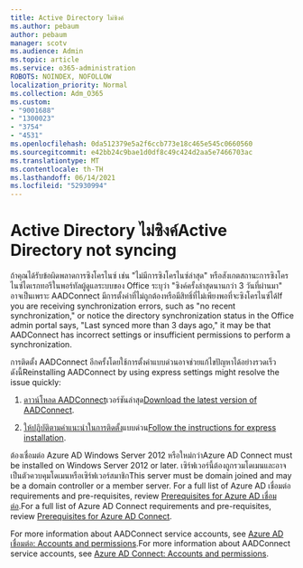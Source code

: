 ```yaml
---
title: Active Directory ไม่ซิงค์
ms.author: pebaum
author: pebaum
manager: scotv
ms.audience: Admin
ms.topic: article
ms.service: o365-administration
ROBOTS: NOINDEX, NOFOLLOW
localization_priority: Normal
ms.collection: Adm_O365
ms.custom:
- "9001688"
- "1300023"
- "3754"
- "4531"
ms.openlocfilehash: 0da512379e5a2f6ccb773e18c465e545c0660560
ms.sourcegitcommit: e42bb24c9bae1d0df8c49c424d2aa5e7466703ac
ms.translationtype: MT
ms.contentlocale: th-TH
ms.lasthandoff: 06/14/2021
ms.locfileid: "52930994"
---
```

# <a name="active-directory-not-syncing"></a><span data-ttu-id="36a38-102">Active Directory ไม่ซิงค์</span><span class="sxs-lookup"><span data-stu-id="36a38-102">Active Directory not syncing</span></span>

<span data-ttu-id="36a38-103">ถ้าคุณได้รับข้อผิดพลาดการซิงโครไนซ์ เช่น "ไม่มีการซิงโครไนซ์ล่าสุด" หรือสังเกตสถานะการซิงโครไนซ์ไดเรกทอรีในพอร์ทัลผู้ดูแลระบบของ Office ระบุว่า "ซิงค์ครั้งล่าสุดนานกว่า 3 วันที่ผ่านมา" อาจเป็นเพราะ AADConnect มีการตั้งค่าที่ไม่ถูกต้องหรือมีสิทธิ์ที่ไม่เพียงพอที่จะซิงโครไนซ์ได้</span><span class="sxs-lookup"><span data-stu-id="36a38-103">If you are receiving synchronization errors, such as "no recent synchronization," or notice the directory synchronization status in the Office admin portal says, "Last synced more than 3 days ago," it may be that AADConnect has incorrect settings or insufficient permissions to perform a synchronization.</span></span>  

<span data-ttu-id="36a38-104">การติดตั้ง AADConnect อีกครั้งโดยใช้การตั้งค่าแบบด่วนอาจช่วยแก้ไขปัญหาได้อย่างรวดเร็ว ดังนี้</span><span class="sxs-lookup"><span data-stu-id="36a38-104">Reinstalling AADConnect by using express settings might resolve the issue quickly:</span></span>

1. <span data-ttu-id="36a38-105">[ดาวน์โหลด AADConnect](https://go.microsoft.com/fwlink/?LinkId=615771)เวอร์ชันล่าสุด</span><span class="sxs-lookup"><span data-stu-id="36a38-105">[Download the latest version of AADConnect](https://go.microsoft.com/fwlink/?LinkId=615771).</span></span>

2. <span data-ttu-id="36a38-106">[ให้ปฏิบัติตามคําแนะนําในการติดตั้ง](/azure/active-directory/hybrid/how-to-connect-install-express)แบบด่วน</span><span class="sxs-lookup"><span data-stu-id="36a38-106">[Follow the instructions for express installation](/azure/active-directory/hybrid/how-to-connect-install-express).</span></span>

<span data-ttu-id="36a38-107">ต้องเชื่อมต่อ Azure AD Windows Server 2012 หรือใหม่กว่า</span><span class="sxs-lookup"><span data-stu-id="36a38-107">Azure AD Connect must be installed on Windows Server 2012 or later.</span></span> <span data-ttu-id="36a38-108">เซิร์ฟเวอร์นี้ต้องถูกรวมโดเมนและอาจเป็นตัวควบคุมโดเมนหรือเซิร์ฟเวอร์สมาชิก</span><span class="sxs-lookup"><span data-stu-id="36a38-108">This server must be domain joined and may be a domain controller or a member server.</span></span> <span data-ttu-id="36a38-109">For a full list of Azure AD เชื่อมต่อ requirements and pre-requisites, review [Prerequisites for Azure AD เชื่อมต่อ](/azure/active-directory/hybrid/how-to-connect-install-prerequisites).</span><span class="sxs-lookup"><span data-stu-id="36a38-109">For a full list of Azure AD Connect requirements and pre-requisites, review [Prerequisites for Azure AD Connect](/azure/active-directory/hybrid/how-to-connect-install-prerequisites).</span></span>

<span data-ttu-id="36a38-110">For more information about AADConnect service accounts, see [Azure AD เชื่อมต่อ: Accounts and permissions](/azure/active-directory/hybrid/reference-connect-accounts-permissions).</span><span class="sxs-lookup"><span data-stu-id="36a38-110">For more information about AADConnect service accounts, see [Azure AD Connect: Accounts and permissions](/azure/active-directory/hybrid/reference-connect-accounts-permissions).</span></span>
